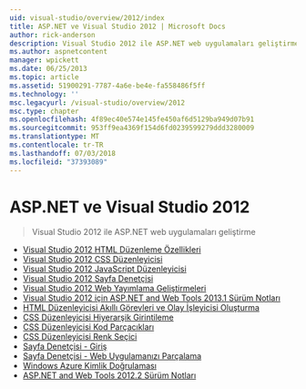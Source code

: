 ```yaml
---
uid: visual-studio/overview/2012/index
title: ASP.NET ve Visual Studio 2012 | Microsoft Docs
author: rick-anderson
description: Visual Studio 2012 ile ASP.NET web uygulamaları geliştirme
ms.author: aspnetcontent
manager: wpickett
ms.date: 06/25/2013
ms.topic: article
ms.assetid: 51900291-7787-4a6e-be4e-fa558486f5ff
ms.technology: ''
msc.legacyurl: /visual-studio/overview/2012
msc.type: chapter
ms.openlocfilehash: 4f89ec40e574e145fe450af6d5129ba949d07b91
ms.sourcegitcommit: 953ff9ea4369f154d6fd0239599279ddd3280009
ms.translationtype: MT
ms.contentlocale: tr-TR
ms.lasthandoff: 07/03/2018
ms.locfileid: "37393089"
---
```

<a name="aspnet-and-visual-studio-2012"></a>ASP.NET ve Visual Studio 2012
====================
> Visual Studio 2012 ile ASP.NET web uygulamaları geliştirme


- [Visual Studio 2012 HTML Düzenleme Özellikleri](visual-studio-2012-html-editing-features.md)
- [Visual Studio 2012 CSS Düzenleyicisi](visual-studio-2012-css-editor.md)
- [Visual Studio 2012 JavaScript Düzenleyicisi](visual-studio-2012-javascript-editor.md)
- [Visual Studio 2012 Sayfa Denetçisi](visual-studio-2012-page-inspector.md)
- [Visual Studio 2012 Web Yayımlama Geliştirmeleri](visual-studio-2012-web-publishing-improvements.md)
- [Visual Studio 2012 için ASP.NET and Web Tools 2013.1 Sürüm Notları](aspnet-and-web-tools-20131-for-visual-studio-2012.md)
- [HTML Düzenleyicisi Akıllı Görevleri ve Olay İşleyicisi Oluşturma](visual-studio-vnext-videos-html-editor-smart-tasks-and-event-handler-generation.md)
- [CSS Düzenleyicisi Hiyerarşik Girintileme](visual-studio-vnext-videos-css-editor-hierarchical-indentation.md)
- [CSS Düzenleyicisi Kod Parçacıkları](visual-studio-vnext-videos-css-editor-snippets.md)
- [CSS Düzenleyicisi Renk Seçici](visual-studio-vnext-videos-css-editor-color-picker.md)
- [Sayfa Denetçisi - Giriş](visual-studio-vnext-videos-page-inspector-introduction.md)
- [Sayfa Denetçisi - Web Uygulamanızı Parçalama](visual-studio-vnext-videos-page-inspector-decomposing-your-web-application.md)
- [Windows Azure Kimlik Doğrulaması](windows-azure-authentication.md)
- [ASP.NET and Web Tools 2012.2 Sürüm Notları](aspnet-and-web-tools-20122-release-notes-rtw.md)
